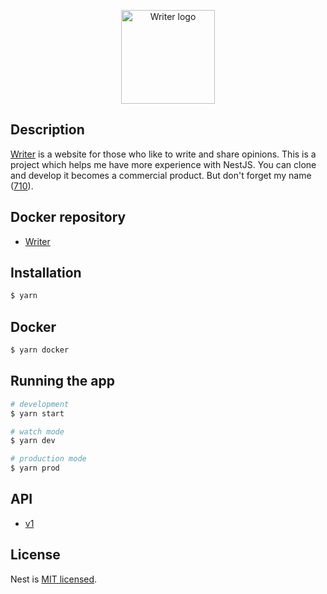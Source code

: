 <p align="center">
  <a href="https://github.com/Z-orgs/Writer" target="blank"><img src="https://i.imgur.com/KpO3IB7.png" width="150" alt="Writer logo" /></a>
</p>

## Description

[Writer](https://github.com/Z-orgs/Writer) is a website for those who like to write and share opinions.
This is a project which helps me have more experience with NestJS.
You can clone and develop it becomes a commercial product. But don't forget my name ([710](https://github.com/710x)).

## Docker repository

- [Writer](https://hub.docker.com/r/vuongsyhanh/writer)

## Installation

```bash
$ yarn
```

## Docker

```bash
$ yarn docker
```

## Running the app

```bash
# development
$ yarn start

# watch mode
$ yarn dev

# production mode
$ yarn prod
```

## API
- [v1](https://documenter.getpostman.com/view/20764163/2s93RWPWe4)

## License

Nest is [MIT licensed](LICENSE).
